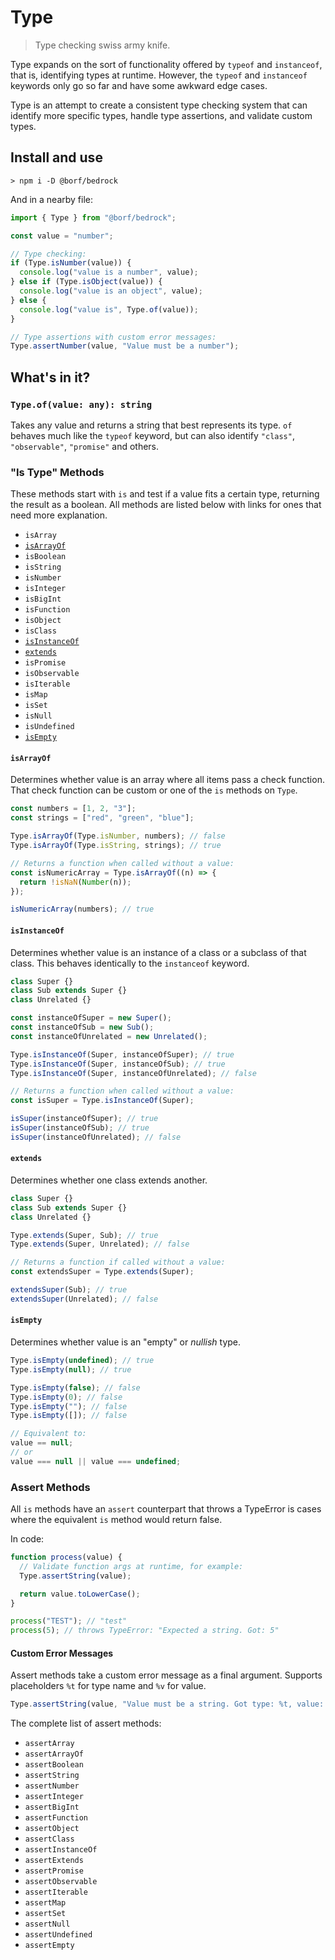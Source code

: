# Type

> Type checking swiss army knife.

Type expands on the sort of functionality offered by `typeof` and `instanceof`, that is, identifying types at runtime. However, the `typeof` and `instanceof` keywords only go so far and have some awkward edge cases.

Type is an attempt to create a consistent type checking system that can identify more specific types, handle type assertions, and validate custom types.

## Install and use

```
> npm i -D @borf/bedrock
```

And in a nearby file:

```js
import { Type } from "@borf/bedrock";

const value = "number";

// Type checking:
if (Type.isNumber(value)) {
  console.log("value is a number", value);
} else if (Type.isObject(value)) {
  console.log("value is an object", value);
} else {
  console.log("value is", Type.of(value));
}

// Type assertions with custom error messages:
Type.assertNumber(value, "Value must be a number");
```

## What's in it?

### `Type.of(value: any): string`

Takes any value and returns a string that best represents its type. `of` behaves much like the `typeof` keyword, but can also identify `"class"`, `"observable"`, `"promise"` and others.

### "Is Type" Methods

These methods start with `is` and test if a value fits a certain type, returning the result as a boolean. All methods are listed below with links for ones that need more explanation.

- `isArray`
- [`isArrayOf`]()
- `isBoolean`
- `isString`
- `isNumber`
- `isInteger`
- `isBigInt`
- `isFunction`
- `isObject`
- `isClass`
- [`isInstanceOf`]()
- [`extends`]()
- `isPromise`
- `isObservable`
- `isIterable`
- `isMap`
- `isSet`
- `isNull`
- `isUndefined`
- [`isEmpty`]()

#### `isArrayOf`

Determines whether value is an array where all items pass a check function. That check function can be custom or one of the `is` methods on `Type`.

```js
const numbers = [1, 2, "3"];
const strings = ["red", "green", "blue"];

Type.isArrayOf(Type.isNumber, numbers); // false
Type.isArrayOf(Type.isString, strings); // true

// Returns a function when called without a value:
const isNumericArray = Type.isArrayOf((n) => {
  return !isNaN(Number(n));
});

isNumericArray(numbers); // true
```

#### `isInstanceOf`

Determines whether value is an instance of a class or a subclass of that class. This behaves identically to the `instanceof` keyword.

```js
class Super {}
class Sub extends Super {}
class Unrelated {}

const instanceOfSuper = new Super();
const instanceOfSub = new Sub();
const instanceOfUnrelated = new Unrelated();

Type.isInstanceOf(Super, instanceOfSuper); // true
Type.isInstanceOf(Super, instanceOfSub); // true
Type.isInstanceOf(Super, instanceOfUnrelated); // false

// Returns a function when called without a value:
const isSuper = Type.isInstanceOf(Super);

isSuper(instanceOfSuper); // true
isSuper(instanceOfSub); // true
isSuper(instanceOfUnrelated); // false
```

#### `extends`

Determines whether one class extends another.

```js
class Super {}
class Sub extends Super {}
class Unrelated {}

Type.extends(Super, Sub); // true
Type.extends(Super, Unrelated); // false

// Returns a function if called without a value:
const extendsSuper = Type.extends(Super);

extendsSuper(Sub); // true
extendsSuper(Unrelated); // false
```

#### `isEmpty`

Determines whether value is an "empty" or _nullish_ type.

```js
Type.isEmpty(undefined); // true
Type.isEmpty(null); // true

Type.isEmpty(false); // false
Type.isEmpty(0); // false
Type.isEmpty(""); // false
Type.isEmpty([]); // false

// Equivalent to:
value == null;
// or
value === null || value === undefined;
```

### Assert Methods

All `is` methods have an `assert` counterpart that throws a TypeError is cases where the equivalent `is` method would return false.

In code:

```js
function process(value) {
  // Validate function args at runtime, for example:
  Type.assertString(value);

  return value.toLowerCase();
}

process("TEST"); // "test"
process(5); // throws TypeError: "Expected a string. Got: 5"
```

#### Custom Error Messages

Assert methods take a custom error message as a final argument. Supports placeholders `%t` for type name and `%v` for value.

```js
Type.assertString(value, "Value must be a string. Got type: %t, value: %v");
```

The complete list of assert methods:

- `assertArray`
- `assertArrayOf`
- `assertBoolean`
- `assertString`
- `assertNumber`
- `assertInteger`
- `assertBigInt`
- `assertFunction`
- `assertObject`
- `assertClass`
- `assertInstanceOf`
- `assertExtends`
- `assertPromise`
- `assertObservable`
- `assertIterable`
- `assertMap`
- `assertSet`
- `assertNull`
- `assertUndefined`
- `assertEmpty`
